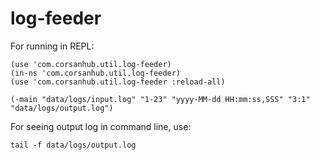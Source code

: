 # log-feeder

For running in REPL:
```
(use 'com.corsanhub.util.log-feeder)
(in-ns 'com.corsanhub.util.log-feeder)
(use 'com.corsanhub.util.log-feeder :reload-all)

(-main "data/logs/input.log" "1-23" "yyyy-MM-dd HH:mm:ss,SSS" "3:1" "data/logs/output.log")
```

For seeing output log in command line, use:
```
tail -f data/logs/output.log
```

